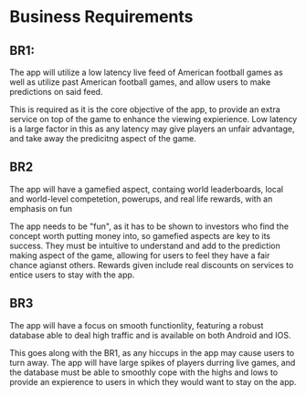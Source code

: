 # Business Requirements
## BR1: 
The app will utilize a low latency live feed of American football games as well as utilize past American football games, and allow users to make predictions on said feed.

This is required as it is the core objective of the app, to provide an extra service on top of the game to enhance the viewing expierience. Low latency is a large factor in this as any latency may give players an unfair advantage, and take away the predicitng aspect of the game. 
## BR2
The app will have a gamefied aspect, containg world leaderboards, local and world-level competetion, powerups, and real life rewards, with an emphasis on fun

The app needs to be "fun", as it has to be shown to investors who find the concept worth putting money into, so gamefied aspects are key to its success. They must be intuitive to understand and add to the prediction making aspect of the game, allowing for users to feel they have a fair chance agianst others. Rewards given include real discounts on services to entice users to stay with the app.
## BR3
The app will have a focus on smooth functionlity, featuring a robust database able to deal high traffic and is available on both Android and IOS.

This goes along with the BR1, as any hiccups in the app may cause users to turn away. The app will have large spikes of players durring live games, and the database must be able to smoothly cope with the highs and lows to provide an expierence to users in which they would want to stay on the app.
